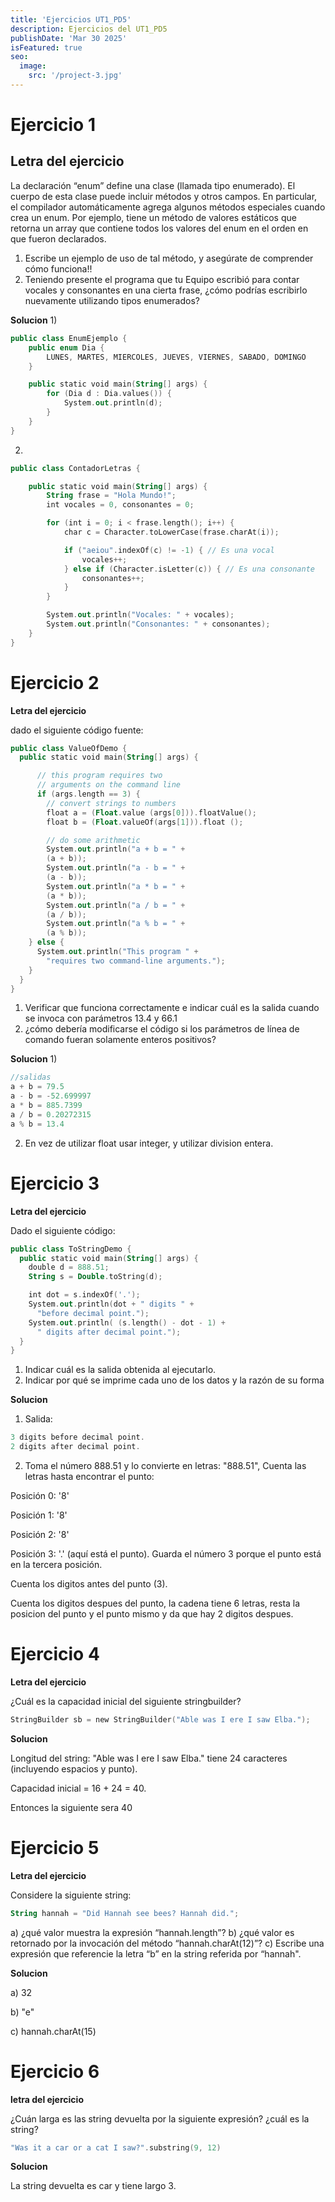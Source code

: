 ```yaml
---
title: 'Ejercicios UT1_PD5'
description: Ejercicios del UT1_PD5
publishDate: 'Mar 30 2025'
isFeatured: true
seo:
  image:
    src: '/project-3.jpg'
---
```


# Ejercicio 1

## Letra del ejercicio

La declaración “enum” define una clase (llamada tipo enumerado). El cuerpo de esta clase
puede incluir métodos y otros campos. En particular, el compilador automáticamente agrega
algunos métodos especiales cuando crea un enum. Por ejemplo, tiene un método de valores
estáticos que retorna un array que contiene todos los valores del enum en el orden en que
fueron declarados.
1) Escribe un ejemplo de uso de tal método, y asegúrate de comprender cómo funciona!!
2) Teniendo presente el programa que tu Equipo escribió para contar vocales y
consonantes en una cierta frase, ¿cómo podrías escribirlo nuevamente utilizando tipos
enumerados?

**Solucion**
1) 
```kotlin
public class EnumEjemplo {
    public enum Dia {
        LUNES, MARTES, MIERCOLES, JUEVES, VIERNES, SABADO, DOMINGO
    }

    public static void main(String[] args) {
        for (Dia d : Dia.values()) {
            System.out.println(d);
        }
    }
}
```
2) 
```kotlin
public class ContadorLetras {

    public static void main(String[] args) {
        String frase = "Hola Mundo!";
        int vocales = 0, consonantes = 0;

        for (int i = 0; i < frase.length(); i++) {
            char c = Character.toLowerCase(frase.charAt(i));

            if ("aeiou".indexOf(c) != -1) { // Es una vocal
                vocales++;
            } else if (Character.isLetter(c)) { // Es una consonante
                consonantes++;
            }
        }

        System.out.println("Vocales: " + vocales);
        System.out.println("Consonantes: " + consonantes);
    }
}
```

# Ejercicio 2

**Letra del ejercicio**

dado el siguiente código fuente:
```kotlin
public class ValueOfDemo {
  public static void main(String[] args) {

      // this program requires two
      // arguments on the command line
      if (args.length == 3) {
        // convert strings to numbers
        float a = (Float.value (args[0])).floatValue();
        float b = (Float.valueOf(args[1])).float ();

        // do some arithmetic
        System.out.println("a + b = " +
        (a + b));
        System.out.println("a - b = " +
        (a - b));
        System.out.println("a * b = " +
        (a * b));
        System.out.println("a / b = " +
        (a / b));
        System.out.println("a % b = " +
        (a % b));
    } else {
      System.out.println("This program " +
        "requires two command-line arguments.");
    }
  }
}
```
1) Verificar que funciona correctamente e indicar cuál es la salida cuando se invoca con
parámetros 13.4 y 66.1
2) ¿cómo debería modificarse el código si los parámetros de línea de comando fueran
solamente enteros positivos?

**Solucion**
1) 
```kotlin
//salidas
a + b = 79.5
a - b = -52.699997
a * b = 885.7399
a / b = 0.20272315
a % b = 13.4
```

2) En vez de utilizar float usar integer, y utilizar division entera.

# Ejercicio 3

**Letra del ejercicio**

Dado el siguiente código:
```kotlin
public class ToStringDemo {
  public static void main(String[] args) {
    double d = 888.51;
    String s = Double.toString(d);

    int dot = s.indexOf('.');
    System.out.println(dot + " digits " +
      "before decimal point.");
    System.out.println( (s.length() - dot - 1) +
      " digits after decimal point.");
  }
}
```
1) Indicar cuál es la salida obtenida al ejecutarlo.
2) Indicar por qué se imprime cada uno de los datos y la razón de su forma

**Solucion**

1) Salida:
```kotlin
3 digits before decimal point.
2 digits after decimal point.
```
2) Toma el número 888.51 y lo convierte en letras: "888.51",
Cuenta las letras hasta encontrar el punto:

Posición 0: '8'

Posición 1: '8'

Posición 2: '8'

Posición 3: '.' (aquí está el punto).
Guarda el número 3 porque el punto está en la tercera posición.

Cuenta los digitos antes del punto (3).

Cuenta los digitos despues del punto, la cadena tiene 6 letras, resta la posicion
del punto y el punto mismo y da que hay 2 digitos despues.

# Ejercicio 4

**Letra del ejercicio**

¿Cuál es la capacidad inicial del siguiente stringbuilder?
```kotlin
StringBuilder sb = new StringBuilder("Able was I ere I saw Elba.");
```
**Solucion**

Longitud del string: "Able was I ere I saw Elba." tiene 24 caracteres (incluyendo espacios y punto).

Capacidad inicial = 16 + 24 = 40.

Entonces la siguiente sera 40

# Ejercicio 5

**Letra del ejercicio**

Considere la siguiente string:
```kotlin
String hannah = "Did Hannah see bees? Hannah did.";
```
a) ¿qué valor muestra la expresión “hannah.length”?
b) ¿qué valor es retornado por la invocación del método “hannah.charAt(12)”?
c) Escribe una expresión que referencie la letra “b” en la string referida por “hannah".

**Solucion**

a) 32

b) "e"

c) hannah.charAt(15)

# Ejercicio 6

**letra del ejercicio**

¿Cuán larga es las string devuelta por la siguiente expresión? ¿cuál es la string?
```kotlin
"Was it a car or a cat I saw?".substring(9, 12)
```

**Solucion**

La string devuelta es car y tiene largo 3.